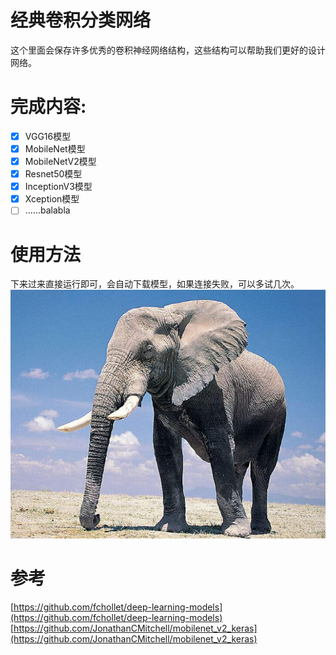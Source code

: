 # 经典卷积分类网络
这个里面会保存许多优秀的卷积神经网络结构，这些结构可以帮助我们更好的设计网络。

# 完成内容:
- [x] VGG16模型
- [x] MobileNet模型
- [x] MobileNetV2模型
- [x] Resnet50模型
- [x] InceptionV3模型
- [x] Xception模型
- [ ] ……balabla

# 使用方法
下来过来直接运行即可，会自动下载模型，如果连接失败，可以多试几次。  
![原图Before](/elephant.jpg)  

# 参考
[https://github.com/fchollet/deep-learning-models](https://github.com/fchollet/deep-learning-models)
[https://github.com/JonathanCMitchell/mobilenet_v2_keras](https://github.com/JonathanCMitchell/mobilenet_v2_keras)
